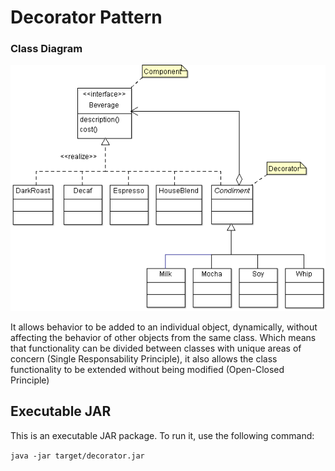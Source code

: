 Decorator Pattern
======
### Class Diagram
![diagram][decorator-diagram]

It allows behavior to be added to an individual object, dynamically, without affecting the behavior of other objects from the same class. Which means that functionality can be divided between classes with unique areas of concern (Single Responsability Principle), it also allows the class functionality to be extended without being modified (Open-Closed Principle)

## Executable JAR
This is an executable JAR package. To run it, use the following command:

`java -jar target/decorator.jar`

<!--images reference-->
[decorator-diagram]: ./DecoratorClassDiagram.png "Decorator Pattern UML Class Diagram"
